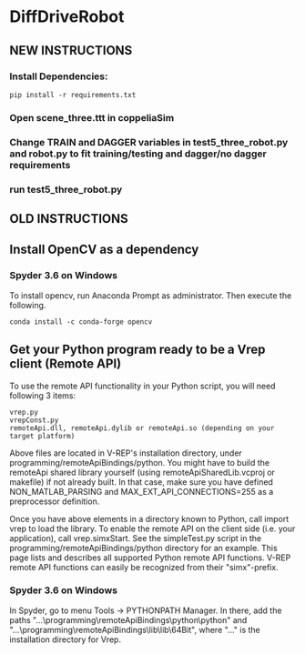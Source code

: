 # DiffDriveRobot


## NEW INSTRUCTIONS
### Install Dependencies:

```
pip install -r requirements.txt
```

### Open scene_three.ttt in coppeliaSim
### Change TRAIN and DAGGER variables in test5_three_robot.py and robot.py to fit training/testing and dagger/no dagger requirements
### run test5_three_robot.py




## OLD INSTRUCTIONS

## Install OpenCV as a dependency
### Spyder 3.6 on Windows
To install opencv, run Anaconda Prompt as administrator. Then execute the following.
```
conda install -c conda-forge opencv
```

## Get your Python program ready to be a Vrep client (Remote API)
To use the remote API functionality in your Python script, you will need following 3 items:
```
vrep.py
vrepConst.py
remoteApi.dll, remoteApi.dylib or remoteApi.so (depending on your target platform)
```
Above files are located in V-REP's installation directory, under programming/remoteApiBindings/python. You might have to build the remoteApi shared library yourself (using remoteApiSharedLib.vcproj or makefile) if not already built. In that case, make sure you have defined NON_MATLAB_PARSING and MAX_EXT_API_CONNECTIONS=255 as a preprocessor definition.

Once you have above elements in a directory known to Python, call import vrep to load the library. To enable the remote API on the client side (i.e. your application), call vrep.simxStart. See the simpleTest.py script in the programming/remoteApiBindings/python directory for an example. This page lists and describes all supported Python remote API functions. V-REP remote API functions can easily be recognized from their "simx"-prefix.

### Spyder 3.6 on Windows
In Spyder, go to menu Tools -> PYTHONPATH Manager. In there, add the paths "...\programming\remoteApiBindings\python\python" and "...\programming\remoteApiBindings\lib\lib\64Bit", where "..." is the installation directory for Vrep.

